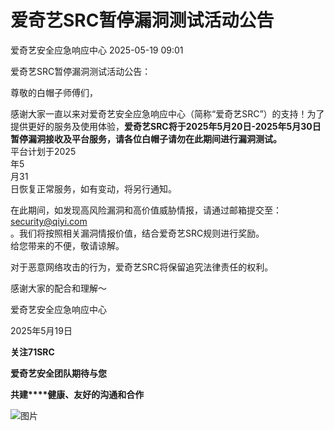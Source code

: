 #  爱奇艺SRC暂停漏洞测试活动公告   
 爱奇艺安全应急响应中心   2025-05-19 09:01  
  
爱奇艺SRC暂停漏洞测试活动公告：  
  
  
尊敬的白帽子师傅们，  
  
  
感谢大家一直以来对爱奇艺安全应急响应中心（简称“爱奇艺SRC”）的支持！为了提供更好的服务及使用体验，**爱奇艺SRC将于2025年5月20日-2025年5月30日暂停漏洞接收及平台服务，请各位白帽子请勿在此期间进行漏洞测试。**  
平台计划于2025  
年5  
月31  
日恢复正常服务，如有变动，将另行通知。  
  
  
在此期间，如发现高风险漏洞和高价值威胁情报，请通过邮箱提交至：  
security@qiyi.com  
。我们将按照相关漏洞情报价值，结合爱奇艺SRC规则进行奖励。  
给您带来的不便，敬请谅解。  
  
  
  
对于恶意网络攻击的行为，爱奇艺SRC将保留追究法律责任的权利。  
  
  
  
感谢大家的配合和理解～  
  
  
爱奇艺安全应急响应中心  
  
2025年5月19日  
  
  
  
**关注71SRC**  
  
**爱奇艺安全团队期待与您**  
  
**共建****健康、友好的沟通和合作**  
  
![图片](https://mmecoa.qpic.cn/sz_mmecoa_png/TG8E19ctegvlicQBvfRKIG4Hia6bbnkdbdSw0VyicAGKglmibnjt70JMWNLpVp6hLA1ibN2kBQJfOUfr0BcEEl6mZeQ/640?wx_fmt=png "qrcode_for_gh_004f8c8bb89e_344.jpg")  
  
  
  
  

